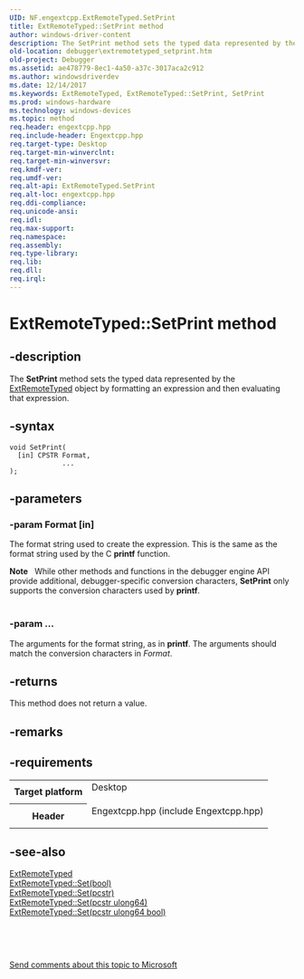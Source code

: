 ```yaml
---
UID: NF.engextcpp.ExtRemoteTyped.SetPrint
title: ExtRemoteTyped::SetPrint method
author: windows-driver-content
description: The SetPrint method sets the typed data represented by the ExtRemoteTyped object by formatting an expression and then evaluating that expression.
old-location: debugger\extremotetyped_setprint.htm
old-project: Debugger
ms.assetid: ae478779-8ec1-4a50-a37c-3017aca2c912
ms.author: windowsdriverdev
ms.date: 12/14/2017
ms.keywords: ExtRemoteTyped, ExtRemoteTyped::SetPrint, SetPrint
ms.prod: windows-hardware
ms.technology: windows-devices
ms.topic: method
req.header: engextcpp.hpp
req.include-header: Engextcpp.hpp
req.target-type: Desktop
req.target-min-winverclnt: 
req.target-min-winversvr: 
req.kmdf-ver: 
req.umdf-ver: 
req.alt-api: ExtRemoteTyped.SetPrint
req.alt-loc: engextcpp.hpp
req.ddi-compliance: 
req.unicode-ansi: 
req.idl: 
req.max-support: 
req.namespace: 
req.assembly: 
req.type-library: 
req.lib: 
req.dll: 
req.irql: 
---
```


# ExtRemoteTyped::SetPrint method



## -description
The <b>SetPrint</b> method sets the typed data represented by the <a href="..\engextcpp\nl-engextcpp-extremotetyped.md">ExtRemoteTyped</a> object by formatting an expression and then evaluating that expression.



## -syntax

````
void SetPrint(
  [in] CPSTR Format,
             ...
);
````


## -parameters

### -param Format [in]

The format string used to create the expression.  This is the same as the format string used by the C <b>printf</b> function.

<div class="alert"><b>Note</b>   While other methods and functions in the debugger engine API provide additional, debugger-specific conversion characters, <b>SetPrint</b> only supports the conversion characters used by <b>printf</b>.</div>
<div> </div>

### -param ... 

The arguments for the format string, as in <b>printf</b>.  The arguments should match the conversion characters in <i>Format</i>.


## -returns
This method does not return a value.


## -remarks


## -requirements
<table>
<tr>
<th width="30%">
Target platform

</th>
<td width="70%">
<dl>
<dt>Desktop</dt>
</dl>
</td>
</tr>
<tr>
<th width="30%">
Header

</th>
<td width="70%">
<dl>
<dt>Engextcpp.hpp (include Engextcpp.hpp)</dt>
</dl>
</td>
</tr>
</table>

## -see-also
<dl>
<dt>
<a href="..\engextcpp\nl-engextcpp-extremotetyped.md">ExtRemoteTyped</a>
</dt>
<dt>
<a href="debugger.extremotetyped_set_bool">ExtRemoteTyped::Set(bool)</a>
</dt>
<dt>
<a href="debugger.extremotetyped_set_pcstr">ExtRemoteTyped::Set(pcstr)</a>
</dt>
<dt>
<a href="debugger.extremotetyped_set_pcstr_ulong64">ExtRemoteTyped::Set(pcstr ulong64)</a>
</dt>
<dt>
<a href="debugger.extremotetyped_set_pcstr_ulong64_bool">ExtRemoteTyped::Set(pcstr ulong64 bool)</a>
</dt>
</dl>
 

 

<a href="mailto:wsddocfb@microsoft.com?subject=Documentation%20feedback [Debugger\debugger]:%20ExtRemoteTyped.SetPrint method%20 RELEASE:%20(12/14/2017)&amp;body=%0A%0APRIVACY STATEMENT%0A%0AWe use your feedback to improve the documentation. We don't use your email address for any other purpose, and we'll remove your email address from our system after the issue that you're reporting is fixed. While we're working to fix this issue, we might send you an email message to ask for more info. Later, we might also send you an email message to let you know that we've addressed your feedback.%0A%0AFor more info about Microsoft's privacy policy, see http://privacy.microsoft.com/en-us/default.aspx." title="Send comments about this topic to Microsoft">Send comments about this topic to Microsoft</a>

